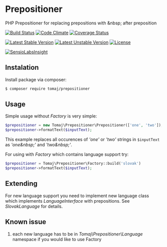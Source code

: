Prepositioner
=============

PHP Prepositioner for replacing prepositions with &amp;nbsp; after preposition

[![Build Status](https://secure.travis-ci.org/tomaj/prepositioner.png)](http://travis-ci.org/tomaj/prepositioner)
[![Code Climate](https://codeclimate.com/github/tomaj/prepositioner/badges/gpa.svg)](https://codeclimate.com/github/tomaj/prepositioner)
[![Coverage Status](https://coveralls.io/repos/tomaj/prepositioner/badge.png?branch=master)](https://coveralls.io/r/tomaj/prepositioner?branch=master)

[![Latest Stable Version](https://poser.pugx.org/tomaj/prepositioner/v/stable.svg)](https://packagist.org/packages/tomaj/prepositioner)
[![Latest Unstable Version](https://poser.pugx.org/tomaj/prepositioner/v/unstable.svg)](https://packagist.org/packages/tomaj/prepositioner)
[![License](https://poser.pugx.org/tomaj/prepositioner/license.svg)](https://packagist.org/packages/tomaj/prepositioner)

[![SensioLabsInsight](https://insight.sensiolabs.com/projects/02301f01-c9e9-4a73-9fdb-40a9170c3042/big.png)](https://insight.sensiolabs.com/projects/02301f01-c9e9-4a73-9fdb-40a9170c3042)

Instalation
-----------

Install package via composer:

``` bash
$ composer require tomaj/prepositioner
```

Usage
-----

Simple usage without *Factory* is very simple:

``` php
$prepositioner = new Tomaj\Prepositioner\Prepositioner(['one', 'two']);
$prepositioner->formatText($inputText);
```

This example replaces all occurences of *'one'* or *'two'* strings in ```$inputText``` as *'one&amp;nbsp;'* and *'two&amp;nbsp;'*.

For using with *Factory* which contains language support try:

``` php
$prepositioner = Tomaj\Prepositioner\Factory::build('slovak')
$prepositioner->formatText($inputText);
```

Extending
---------

For new language support you need to implement new language class which implements *LanguageInterface* with prepositions. See *SlovakLanguage* for details.


Known issue
-----------

1. each new language has to be in *Tomaj\Prepositioner\Language* namespace if you would like to use Factory
